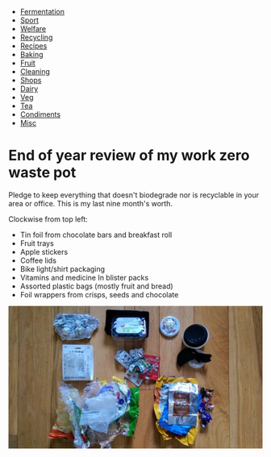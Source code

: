 - [Fermentation](fermentation.md)
- [Sport](sport.md)
- [Welfare](welfare.md)
- [Recycling](recycling.md)
- [Recipes](recipes.md)
- [Baking](baking.md)
- [Fruit](fruit.md)
- [Cleaning](cleaning.md)
- [Shops](shops.md)
- [Dairy](dairy.md)
- [Veg](veg.md)
- [Tea](tea.md)
- [Condiments](condiments.md)
- [Misc](misc.md)

# End of year review of my work zero waste pot
Pledge to keep everything that doesn't biodegrade nor is recyclable in your
area or office. This is my last nine month's worth.

Clockwise from top left:

- Tin foil from chocolate bars and breakfast roll
- Fruit trays
- Apple stickers
- Coffee lids
- Bike light/shirt packaging
- Vitamins and medicine In blister packs
- Assorted plastic bags (mostly fruit and bread)
- Foil wrappers from crisps, seeds and chocolate

![](images/zero-waste-review-2016-2.jpg)
